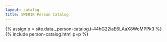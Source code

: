 ```yaml
---
layout: catalog
title: SWERIK Person Catalog
---
```

{% assign p = site.data._person-catalog.i-44hG22iaE6LAaX8WoMPPk3 %}
{% include person-catalog.html p=p %}

